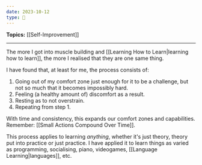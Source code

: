 ```yaml
---
date: 2023-10-12
type: 🧠
---
```


**Topics:** [[Self-Improvement]]

---

The more I got into muscle building and [[Learning How to Learn|learning how to learn]], the more I realised that they are one same thing.

I have found that, at least for me, the process consists of:

1. Going out of my comfort zone just enough for it to be a challenge, but not so much that it becomes impossibly hard.
2. Feeling (a healthy amount of) discomfort as a result.
3. Resting as to not overstrain.
4. Repeating from step 1.

With time and consistency, this expands our comfort zones and capabilities. Remember: [[Small Actions Compound Over Time]].

This process applies to learning _anything_, whether it's just theory, theory put into practice or just practice. I have applied it to learn things as varied as programming, socialising, piano, videogames, [[Language Learning|languages]], etc.
